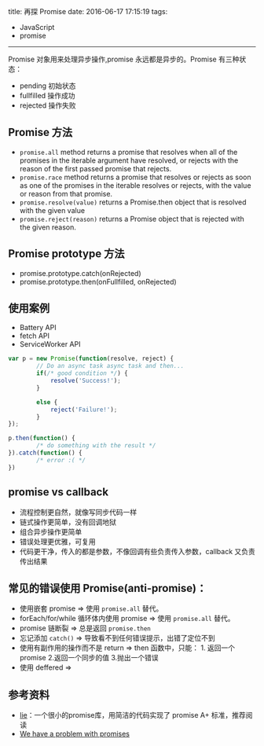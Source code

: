 title: 再探 Promise
date: 2016-06-17 17:15:19
tags:
- JavaScript
- promise
---


Promise 对象用来处理异步操作,promise 永远都是异步的。Promise 有三种状态：

- pending 初始状态
- fullfilled 操作成功
- rejected 操作失败

## Promise 方法

- `promise.all`  method returns a promise that resolves when all of the promises in the iterable argument have resolved, or rejects with the reason of the first passed promise that rejects.
- `promise.race` method returns a promise that resolves or rejects as soon as one of the promises in the iterable resolves or rejects, with the value or reason from that promise.
- `promise.resolve(value)` returns a Promise.then object that is resolved with the given value
- `promise.reject(reason)` returns a Promise object that is rejected with the given reason.

## Promise prototype 方法

- promise.prototype.catch(onRejected)
- promise.prototype.then(onFullfilled, onRejected)

## 使用案例

- Battery API
- fetch API
- ServiceWorker API

```js
var p = new Promise(function(resolve, reject) {
        // Do an async task async task and then...
        if(/* good condition */) {
            resolve('Success!');
        }

        else {
            reject('Failure!');
        }
});

p.then(function() {
        /* do something with the result */
}).catch(function() {
        /* error :( */
})
```

## promise vs callback

- 流程控制更自然，就像写同步代码一样
- 链式操作更简单，没有回调地狱
- 组合异步操作更简单
- 错误处理更优雅，可复用
- 代码更干净，传入的都是参数，不像回调有些负责传入参数，callback 又负责传出结果

## 常见的错误使用 Promise(anti-promise)：

- 使用嵌套 promise => 使用 `promise.all` 替代。
- forEach/for/while 循环体内使用 promise => 使用 `promise.all` 替代。
- promise 链断裂 => 总是返回 `promise.then`
- 忘记添加 `catch()`  => 导致看不到任何错误提示，出错了定位不到
- 使用有副作用的操作而不是 return => then 函数中，只能： 1. 返回一个promise 2.返回一个同步的值 3.抛出一个错误
- 使用 deffered =>

## 参考资料

- [lie](https://github.com/calvinmetcalf/lie)：一个很小的promise库，用简洁的代码实现了 promise A+ 标准，推荐阅读
- [We have a problem with promises](https://pouchdb.com/2015/05/18/we-have-a-problem-with-promises.html)
